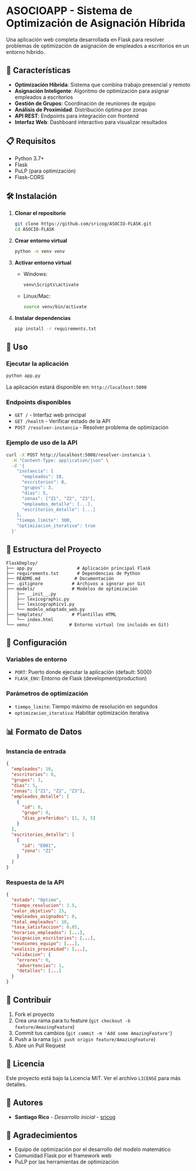 # ASOCIOAPP - Sistema de Optimización de Asignación Híbrida

Una aplicación web completa desarrollada en Flask para resolver problemas de optimización de asignación de empleados a escritorios en un entorno híbrido.

## 🚀 Características

- **Optimización Híbrida**: Sistema que combina trabajo presencial y remoto
- **Asignación Inteligente**: Algoritmo de optimización para asignar empleados a escritorios
- **Gestión de Grupos**: Coordinación de reuniones de equipo
- **Análisis de Proximidad**: Distribución óptima por zonas
- **API REST**: Endpoints para integración con frontend
- **Interfaz Web**: Dashboard interactivo para visualizar resultados

## 📋 Requisitos

- Python 3.7+
- Flask
- PuLP (para optimización)
- Flask-CORS

## 🛠️ Instalación

1. **Clonar el repositorio**
   ```bash
   git clone https://github.com/sricog/ASOCIO-FLASK.git
   cd ASOCIO-FLASK
   ```

2. **Crear entorno virtual**
   ```bash
   python -m venv venv
   ```

3. **Activar entorno virtual**
   - Windows:
     ```bash
     venv\Scripts\activate
     ```
   - Linux/Mac:
     ```bash
     source venv/bin/activate
     ```

4. **Instalar dependencias**
   ```bash
   pip install -r requirements.txt
   ```

## 🚀 Uso

### Ejecutar la aplicación

```bash
python app.py
```

La aplicación estará disponible en: `http://localhost:5000`

### Endpoints disponibles

- `GET /` - Interfaz web principal
- `GET /health` - Verificar estado de la API
- `POST /resolver-instancia` - Resolver problema de optimización

### Ejemplo de uso de la API

```bash
curl -X POST http://localhost:5000/resolver-instancia \
  -H "Content-Type: application/json" \
  -d '{
    "instancia": {
      "empleados": 10,
      "escritorios": 8,
      "grupos": 3,
      "dias": 5,
      "zonas": ["Z1", "Z2", "Z3"],
      "empleados_detalle": [...],
      "escritorios_detalle": [...]
    },
    "tiempo_limite": 300,
    "optimizacion_iterativa": true
  }'
```

## 📁 Estructura del Proyecto

```
FlaskDeploy/
├── app.py                 # Aplicación principal Flask
├── requirements.txt       # Dependencias de Python
├── README.md             # Documentación
├── .gitignore           # Archivos a ignorar por Git
├── models/              # Modelos de optimización
│   ├── __init__.py
│   ├── lexicographic.py
│   ├── lexicographicv1.py
│   └── modelo_adaptado_web.py
├── templates/           # Plantillas HTML
│   └── index.html
└── venv/               # Entorno virtual (no incluido en Git)
```

## 🔧 Configuración

### Variables de entorno

- `PORT`: Puerto donde ejecutar la aplicación (default: 5000)
- `FLASK_ENV`: Entorno de Flask (development/production)

### Parámetros de optimización

- `tiempo_limite`: Tiempo máximo de resolución en segundos
- `optimizacion_iterativa`: Habilitar optimización iterativa

## 📊 Formato de Datos

### Instancia de entrada

```json
{
  "empleados": 10,
  "escritorios": 8,
  "grupos": 3,
  "dias": 5,
  "zonas": ["Z1", "Z2", "Z3"],
  "empleados_detalle": [
    {
      "id": 0,
      "grupo": 0,
      "dias_preferidos": [1, 3, 5]
    }
  ],
  "escritorios_detalle": [
    {
      "id": "E001",
      "zona": "Z1"
    }
  ]
}
```

### Respuesta de la API

```json
{
  "estado": "Optimo",
  "tiempo_resolucion": 2.5,
  "valor_objetivo": 25,
  "empleados_asignados": 8,
  "total_empleados": 10,
  "tasa_satisfaccion": 0.85,
  "horarios_empleados": [...],
  "asignacion_escritorios": [...],
  "reuniones_equipo": [...],
  "analisis_proximidad": [...],
  "validacion": {
    "errores": 0,
    "advertencias": 1,
    "detalles": [...]
  }
}
```

## 🤝 Contribuir

1. Fork el proyecto
2. Crea una rama para tu feature (`git checkout -b feature/AmazingFeature`)
3. Commit tus cambios (`git commit -m 'Add some AmazingFeature'`)
4. Push a la rama (`git push origin feature/AmazingFeature`)
5. Abre un Pull Request

## 📝 Licencia

Este proyecto está bajo la Licencia MIT. Ver el archivo `LICENSE` para más detalles.

## 👥 Autores

- **Santiago Rico** - *Desarrollo inicial* - [sricog](https://github.com/sricog)

## 🙏 Agradecimientos

- Equipo de optimización por el desarrollo del modelo matemático
- Comunidad Flask por el framework web
- PuLP por las herramientas de optimización